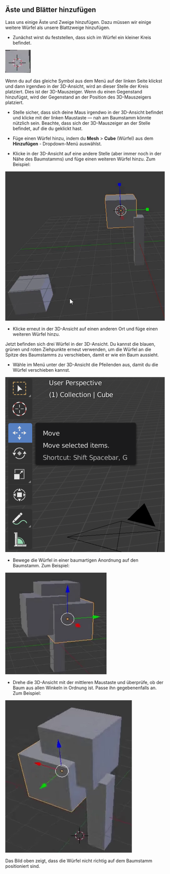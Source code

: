 ## Äste und Blätter hinzufügen

Lass uns einige Äste und Zweige hinzufügen. Dazu müssen wir einige weitere Würfel als unsere Blattzweige hinzufügen.

+ Zunächst wirst du feststellen, dass sich im Würfel ein kleiner Kreis befindet.

![3D-Mauszeiger](images/blender-3d-cursor.png)

Wenn du auf das gleiche Symbol aus dem Menü auf der linken Seite klickst und dann irgendwo in der 3D-Ansicht, wird an dieser Stelle der Kreis platziert. Dies ist der 3D-Mauszeiger. Wenn du einen Gegenstand hinzufügst, wird der Gegenstand an der Position des 3D-Mauszeigers platziert.

+ Stelle sicher, dass sich deine Maus irgendwo in der 3D-Ansicht befindet und klicke mit der linken Maustaste — nah am Baumstamm könnte nützlich sein. Beachte, dass sich der 3D-Mauszeiger an der Stelle befindet, auf die du geklickt hast.

+ Füge einen Würfel hinzu, indem du **Mesh** > **Cube** (Würfel) aus dem **Hinzufügen** - Dropdown-Menü auswählst.

+ Klicke in der 3D-Ansicht auf eine andere Stelle (aber immer noch in der Nähe des Baumstamms) und füge einen weiteren Würfel hinzu. Zum Beispiel:

![2 Würfel in Blender](images/blender-2-cubes.png)

+ Klicke erneut in der 3D-Ansicht auf einen anderen Ort und füge einen weiteren Würfel hinzu.

Jetzt befinden sich drei Würfel in der 3D-Ansicht. Du kannst die blauen, grünen und roten Ziehpunkte erneut verwenden, um die Würfel an die Spitze des Baumstamms zu verschieben, damit er wie ein Baum aussieht.

+ Wähle im Menü unter der 3D-Ansicht die Pfeilenden aus, damit du die Würfel verschieben kannst.

![Bewegen Gizmo](images/gizmos.png)

+ Bewege die Würfel in einer baumartigen Anordnung auf den Baumstamm. Zum Beispiel:

![Baum in Blender](images/blender-tree-1.png)

+ Drehe die 3D-Ansicht mit der mittleren Maustaste und überprüfe, ob der Baum aus allen Winkeln in Ordnung ist. Passe ihn gegebenenfalls an. Zum Beispiel:

![Baum in Blender](images/blender-tree-2.png)

Das Bild oben zeigt, dass die Würfel nicht richtig auf dem Baumstamm positioniert sind.
